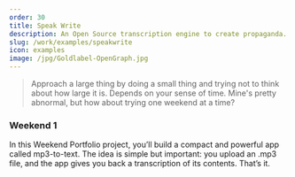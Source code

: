 ```yaml
---
order: 30
title: Speak Write
description: An Open Source transcription engine to create propaganda.  Foreseen by Orwell in 1984, built for reals by us, just now. Out of our heads
slug: /work/examples/speakwrite
icon: examples
image: /jpg/Goldlabel-OpenGraph.jpg
---
```

> Approach a large thing by doing a small thing and trying not to think about how large it is. Depends on your sense of time. Mine's pretty abnormal, but how about trying one weekend at a time?

### Weekend 1

In this Weekend Portfolio project, you’ll build a compact and powerful app called mp3-to-text. The idea is simple but important: you upload an .mp3 file, and the app gives you back a transcription of its contents. That’s it.
